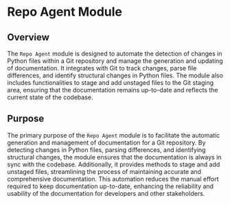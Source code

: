 # Repo Agent Module
## Overview
The `Repo Agent` module is designed to automate the detection of changes in Python files within a Git repository and manage the generation and updating of documentation. It integrates with Git to track changes, parse file differences, and identify structural changes in Python files. The module also includes functionalities to stage and add unstaged files to the Git staging area, ensuring that the documentation remains up-to-date and reflects the current state of the codebase.

## Purpose
The primary purpose of the `Repo Agent` module is to facilitate the automatic generation and management of documentation for a Git repository. By detecting changes in Python files, parsing differences, and identifying structural changes, the module ensures that the documentation is always in sync with the codebase. Additionally, it provides methods to stage and add unstaged files, streamlining the process of maintaining accurate and comprehensive documentation. This automation reduces the manual effort required to keep documentation up-to-date, enhancing the reliability and usability of the documentation for developers and other stakeholders.